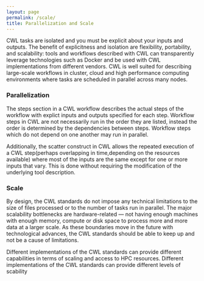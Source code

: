 ```yaml
---
layout: page
permalink: /scale/
title: Parallelization and Scale 
---
```


CWL tasks are isolated and you must be explicit about your inputs and outputs. The benefit of explicitness and isolation are flexibility, portability, and scalability: tools and workflows described with CWL can transparently leverage technologies such as Docker and be used with CWL implementations from different vendors. CWL is well suited for describing large-scale workflows in cluster, cloud and high performance computing environments where tasks are scheduled in parallel across many nodes.

### Parallelization

The steps section in a CWL workflow describes the actual steps of the workflow with explict inputs and outputs specified for each step.  Workflow steps in CWL are not necessarily run in the order they are listed, instead the order is determined by the dependencies between steps. Workflow steps which do not depend on one another may run in parallel.

Additionally, the scatter construct in CWL allows the repeated execution of a CWL step(perhaps overlapping in time,depending on the resources available) where most of the inputs are the same except for one or more inputs that vary. This is done without requiring the modification of the underlying tool description. 

### Scale

By design, the CWL standards do not impose any technical limitations to the size of files processed or to the number of tasks run in parallel. The major scalability bottlenecks are hardware-related — not having enough machines with enough memory, compute or disk space to process more and more data at a larger scale. As these boundaries move in the future with technological advances, the CWL standards should be able to keep up and not be a cause of limitations. 

Different implementations of the CWL standards can provide different capabilities in terms of scaling and access to HPC resources. 
Different implementations of the CWL standards can provide different levels of scability  
